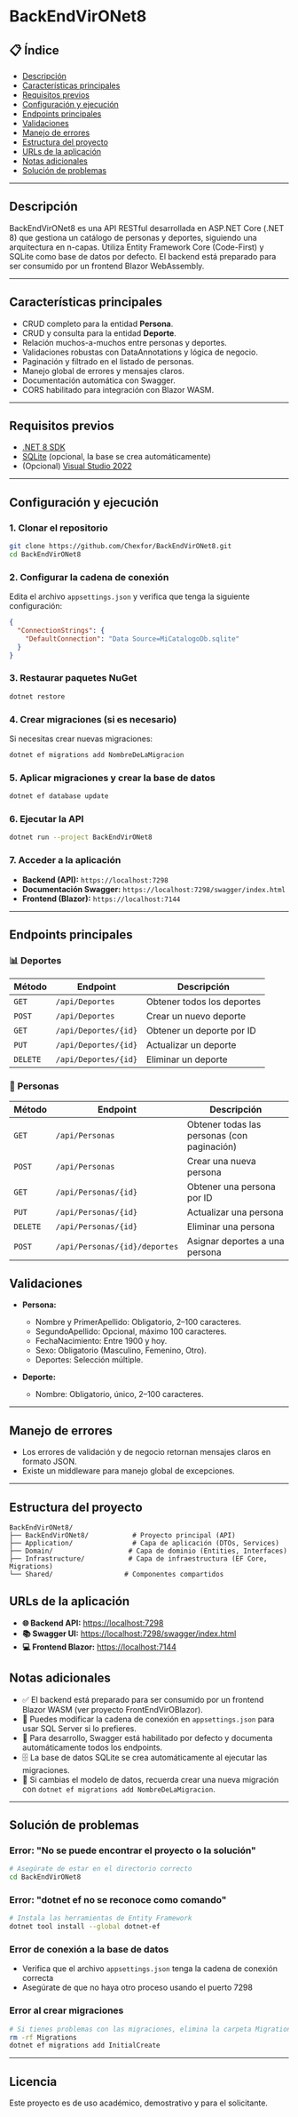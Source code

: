 ﻿# BackEndVirONet8

## 📋 Índice

- [Descripción](#descripción)
- [Características principales](#características-principales)
- [Requisitos previos](#requisitos-previos)
- [Configuración y ejecución](#configuración-y-ejecución)
- [Endpoints principales](#endpoints-principales)
- [Validaciones](#validaciones)
- [Manejo de errores](#manejo-de-errores)
- [Estructura del proyecto](#estructura-del-proyecto)
- [URLs de la aplicación](#urls-de-la-aplicación)
- [Notas adicionales](#notas-adicionales)
- [Solución de problemas](#solución-de-problemas)

---

## Descripción

BackEndVirONet8 es una API RESTful desarrollada en ASP.NET Core (.NET 8) que gestiona un catálogo de personas y deportes, siguiendo una arquitectura en n-capas. Utiliza Entity Framework Core (Code-First) y SQLite como base de datos por defecto. El backend está preparado para ser consumido por un frontend Blazor WebAssembly.

---

## Características principales

- CRUD completo para la entidad **Persona**.
- CRUD y consulta para la entidad **Deporte**.
- Relación muchos-a-muchos entre personas y deportes.
- Validaciones robustas con DataAnnotations y lógica de negocio.
- Paginación y filtrado en el listado de personas.
- Manejo global de errores y mensajes claros.
- Documentación automática con Swagger.
- CORS habilitado para integración con Blazor WASM.

---

## Requisitos previos

- [.NET 8 SDK](https://dotnet.microsoft.com/download/dotnet/8.0)
- [SQLite](https://www.sqlite.org/download.html) (opcional, la base se crea automáticamente)
- (Opcional) [Visual Studio 2022](https://visualstudio.microsoft.com/es/vs/)

---

## Configuración y ejecución

### 1. Clonar el repositorio
```bash
git clone https://github.com/Chexfor/BackEndVirONet8.git
cd BackEndVirONet8
```

### 2. Configurar la cadena de conexión
Edita el archivo `appsettings.json` y verifica que tenga la siguiente configuración:
```json
{
  "ConnectionStrings": {
    "DefaultConnection": "Data Source=MiCatalogoDb.sqlite"
  }
}
```

### 3. Restaurar paquetes NuGet
```bash
dotnet restore
```

### 4. Crear migraciones (si es necesario)
Si necesitas crear nuevas migraciones:
```bash
dotnet ef migrations add NombreDeLaMigracion
```

### 5. Aplicar migraciones y crear la base de datos
```bash
dotnet ef database update
```

### 6. Ejecutar la API
```bash
dotnet run --project BackEndVirONet8
```

### 7. Acceder a la aplicación
- **Backend (API):** `https://localhost:7298`
- **Documentación Swagger:** `https://localhost:7298/swagger/index.html`
- **Frontend (Blazor):** `https://localhost:7144`

---

## Endpoints principales

### 📊 Deportes
| Método | Endpoint | Descripción |
|--------|----------|-------------|
| `GET` | `/api/Deportes` | Obtener todos los deportes |
| `POST` | `/api/Deportes` | Crear un nuevo deporte |
| `GET` | `/api/Deportes/{id}` | Obtener un deporte por ID |
| `PUT` | `/api/Deportes/{id}` | Actualizar un deporte |
| `DELETE` | `/api/Deportes/{id}` | Eliminar un deporte |

### 👥 Personas
| Método | Endpoint | Descripción |
|--------|----------|-------------|
| `GET` | `/api/Personas` | Obtener todas las personas (con paginación) |
| `POST` | `/api/Personas` | Crear una nueva persona |
| `GET` | `/api/Personas/{id}` | Obtener una persona por ID |
| `PUT` | `/api/Personas/{id}` | Actualizar una persona |
| `DELETE` | `/api/Personas/{id}` | Eliminar una persona |
| `POST` | `/api/Personas/{id}/deportes` | Asignar deportes a una persona |
    
## Validaciones

- **Persona:**
  - Nombre y PrimerApellido: Obligatorio, 2–100 caracteres.
  - SegundoApellido: Opcional, máximo 100 caracteres.
  - FechaNacimiento: Entre 1900 y hoy.
  - Sexo: Obligatorio (Masculino, Femenino, Otro).
  - Deportes: Selección múltiple.

- **Deporte:**
  - Nombre: Obligatorio, único, 2–100 caracteres.

---

## Manejo de errores

- Los errores de validación y de negocio retornan mensajes claros en formato JSON.
- Existe un middleware para manejo global de excepciones.

---

## Estructura del proyecto

```
BackEndVirONet8/
├── BackEndVirONet8/           # Proyecto principal (API)
├── Application/               # Capa de aplicación (DTOs, Services)
├── Domain/                   # Capa de dominio (Entities, Interfaces)
├── Infrastructure/           # Capa de infraestructura (EF Core, Migrations)
└── Shared/                  # Componentes compartidos
```

## URLs de la aplicación

- **🌐 Backend API:** [https://localhost:7298](https://localhost:7298)
- **📚 Swagger UI:** [https://localhost:7298/swagger/index.html](https://localhost:7298/swagger/index.html)
- **💻 Frontend Blazor:** [https://localhost:7144](https://localhost:7144)

## Notas adicionales

- ✅ El backend está preparado para ser consumido por un frontend Blazor WASM (ver proyecto FrontEndVirOBlazor).
- 🔧 Puedes modificar la cadena de conexión en `appsettings.json` para usar SQL Server si lo prefieres.
- 📖 Para desarrollo, Swagger está habilitado por defecto y documenta automáticamente todos los endpoints.
- 🗄️ La base de datos SQLite se crea automáticamente al ejecutar las migraciones.
- 🔄 Si cambias el modelo de datos, recuerda crear una nueva migración con `dotnet ef migrations add NombreDeLaMigracion`.

---

## Solución de problemas

### Error: "No se puede encontrar el proyecto o la solución"
```bash
# Asegúrate de estar en el directorio correcto
cd BackEndVirONet8
```

### Error: "dotnet ef no se reconoce como comando"
```bash
# Instala las herramientas de Entity Framework
dotnet tool install --global dotnet-ef
```

### Error de conexión a la base de datos
- Verifica que el archivo `appsettings.json` tenga la cadena de conexión correcta
- Asegúrate de que no haya otro proceso usando el puerto 7298

### Error al crear migraciones
```bash
# Si tienes problemas con las migraciones, elimina la carpeta Migrations y vuelve a crear
rm -rf Migrations
dotnet ef migrations add InitialCreate
```

---

## Licencia

Este proyecto es de uso académico, demostrativo y para el solicitante.